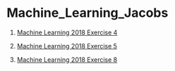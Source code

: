# Machine_Learning_Jacobs

1. [Machine Learning 2018 Exercise 4](http://minds.jacobs-university.de/sites/default/files/uploads/teaching/MLSpring2018/exercise4_MLSpring2018.pdf)

2. [Machine Learning 2018 Exercise 5](http://minds.jacobs-university.de/sites/default/files/uploads/teaching/MLSpring2018/exercise5_MLSpring2018.pdf)

3. [Machine Learning 2018 Exercise 8](http://minds.jacobs-university.de/sites/default/files/uploads/teaching/MLSpring2018/exercise8_MLSpring2018.pdf)

